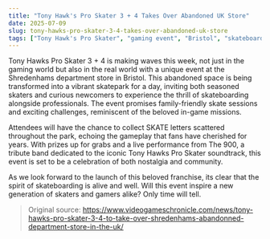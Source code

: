 ```yaml
---
title: "Tony Hawk's Pro Skater 3 + 4 Takes Over Abandoned UK Store"
date: 2025-07-09
slug: tony-hawks-pro-skater-3-4-takes-over-abandoned-uk-store
tags: ["Tony Hawk's Pro Skater", "gaming event", "Bristol", "skateboarding"]
---
```


Tony Hawks Pro Skater 3 + 4 is making waves this week, not just in the gaming world but also in the real world with a unique event at the Shredenhams department store in Bristol. This abandoned space is being transformed into a vibrant skatepark for a day, inviting both seasoned skaters and curious newcomers to experience the thrill of skateboarding alongside professionals. The event promises family-friendly skate sessions and exciting challenges, reminiscent of the beloved in-game missions.

Attendees will have the chance to collect SKATE letters scattered throughout the park, echoing the gameplay that fans have cherished for years. With prizes up for grabs and a live performance from The 900, a tribute band dedicated to the iconic Tony Hawks Pro Skater soundtrack, this event is set to be a celebration of both nostalgia and community.

As we look forward to the launch of this beloved franchise, its clear that the spirit of skateboarding is alive and well. Will this event inspire a new generation of skaters and gamers alike? Only time will tell.
> Original source: https://www.videogameschronicle.com/news/tony-hawks-pro-skater-3-4-to-take-over-shredenhams-abandonned-department-store-in-the-uk/
